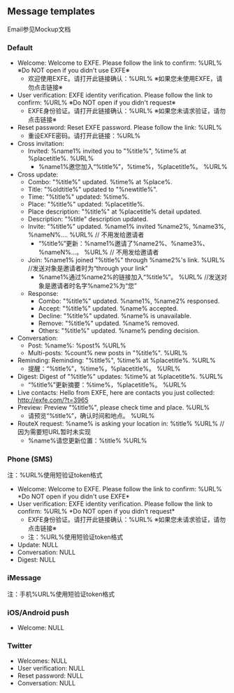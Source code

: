 ## Message templates

Email参见Mockup文档

### Default
 - Welcome: Welcome to EXFE. Please follow the link to confirm: %URL%  ※Do NOT open if you didn't use EXFE※
   - 欢迎使用EXFE。请打开此链接确认：%URL%  ※如果您未使用EXFE，请勿点击链接※
 - User verification: EXFE identity verification. Please follow the link to confirm: %URL%  ※Do NOT open if you didn't request※
   - EXFE身份验证。请打开此链接确认：%URL%  ※如果您未请求验证，请勿点击链接※
 - Reset password: Reset EXFE password. Please follow the link: %URL%
   - 重设EXFE密码。请打开此链接：%URL%
 - Cross invitation: 
   - Invited: %name1% invited you to "%title%", %time% at %placetitle%. %URL%
     - %name1%邀您加入“%title%”，%time%，%placetitle%。 %URL%
 - Cross update:
   - Combo: "%title%" updated. %time% at %place%.
   - Title: "%oldtitle%" updated to "%newtitle%".
   - Time: "%title%" updated: %time%.
   - Place: "%title%" updated: %placetitle%.
   - Place description: "%title%" at %placetitle% detail updated.
   - Description: "%title" description updated.
   - Invite: "%title%" updated. %name1% invited %name2%, %name3%, %nameN%…. %URL%  // 不用发给邀请者
     - “%title%”更新：%name1%邀请了%name2%、%name3%、%nameN%…。 %URL%  // 不用发给邀请者
   - Join: %name1% joined "%title%" through %name2%'s link. %URL%  //发送对象是邀请者时为“through your link”
     - %name1%通过%name2%的链接加入“%title%”。 %URL%  //发送对象是邀请者时名字%name2%为“您”
   - Response:
     - Combo: "%title%" updated. %name1%, %name2% responsed.
     - Accept: "%title%" updated. %name% accepted.
     - Decline: "%title%" updated. %name% is unavailable.
     - Remove: "%title%" updated. %name% removed.
     - Others: "%title%" updated. %name% pending decision.
 - Conversation: 
   - Post: %name%: %post% %URL%
   - Multi-posts: %count% new posts in "%title%". %URL%
 - Reminding: Reminding: "%title%", %time% at %placetitle%. %URL%
   - 提醒：“%title%”，%time%，%placetitle%。 %URL%
 - Digest: Digest of "%title%" updates: %time% at %placetitle%. %URL%
   - “%title%”更新摘要：%time%，%placetitle%。 %URL%
 - Live contacts: Hello from EXFE, here are contacts you just collected: http://exfe.com/?t=3965
 - Preview: Preview "%title%", please check time and place. %URL%
   - 请预览“%title%”，确认时间和地点。 %URL%
 - RouteX request: %name% is asking your location in: %title%  %URL%  //因为需要短URL暂时未实现
   - %name%请您更新位置：%title%  %URL%

### Phone (SMS) 

注：%URL%使用短验证token格式

 - Welcome: Welcome to EXFE. Please follow the link to confirm: %URL%  \*Do NOT open if you didn't use EXFE\*
 - User verification: EXFE identity verification. Please follow the link to confirm: %URL%  \*Do NOT open if you didn't request\*
   - EXFE身份验证。请打开此链接确认：%URL%  ※如果您未请求验证，请勿点击链接※
   - 注：%URL%使用短验证token格式
 - Update: NULL
 - Conversation: NULL
 - Digest: NULL

### iMessage

注：手机%URL%使用短验证token格式

### iOS/Android push
 - Welcome: NULL

### Twitter
 - Welcomes: NULL
 - User verification: NULL
 - Reset password: NULL
 - Conversation: NULL
